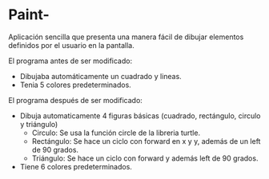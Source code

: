# Paint-
Aplicación sencilla que presenta una manera fácil de dibujar elementos definidos por el usuario en la pantalla.

El programa antes de ser modificado:
* Dibujaba automáticamente un cuadrado y lineas.
* Tenia 5 colores predeterminados.

El programa después de ser modificado:
* Dibuja automaticamente 4 figuras básicas (cuadrado, rectángulo, circulo y triángulo)
  * Circulo: Se usa la función circle de la libreria turtle.
  * Rectángulo: Se hace un ciclo con forward en x y y, además de un left de 90 grados.
  * Triángulo: Se hace un ciclo con forward y además left de 90 grados.
* Tiene 6 colores predeterminados.

